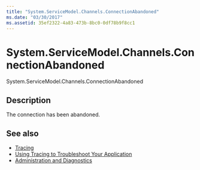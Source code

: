 ```yaml
---
title: "System.ServiceModel.Channels.ConnectionAbandoned"
ms.date: "03/30/2017"
ms.assetid: 35ef2322-4a83-473b-8bc0-0df78b9f8cc1
---
```

# System.ServiceModel.Channels.ConnectionAbandoned
System.ServiceModel.Channels.ConnectionAbandoned  
  
## Description  
 The connection has been abandoned.  
  
## See also

- [Tracing](../../../../../docs/framework/wcf/diagnostics/tracing/index.md)
- [Using Tracing to Troubleshoot Your Application](../../../../../docs/framework/wcf/diagnostics/tracing/using-tracing-to-troubleshoot-your-application.md)
- [Administration and Diagnostics](../../../../../docs/framework/wcf/diagnostics/index.md)
